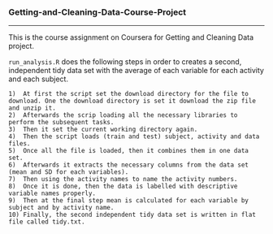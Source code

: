 ### Getting-and-Cleaning-Data-Course-Project
____________________________________________________________________________________________________________________

This is the course assignment on Coursera for Getting and Cleaning Data project. 

`run_analysis.R` does the following steps in order to creates a second, independent tidy data set with the average of each variable for each activity and each subject.

    1)	At first the script set the download directory for the file to download. One the download directory is set it download the zip file and unzip it.
    2)	Afterwards the scrip loading all the necessary libraries to perform the subsequent tasks.
    3)	Then it set the current working directory again.
    4)	Then the script loads (train and test) subject, activity and data files.
    5)	Once all the file is loaded, then it combines them in one data set.
    6)	Afterwards it extracts the necessary columns from the data set (mean and SD for each variables).
    7)	Then using the activity names to name the activity numbers.
    8)	Once it is done, then the data is labelled with descriptive variable names properly.
    9)	Then at the final step mean is calculated for each variable by subject and by activity name.
    10)	Finally, the second independent tidy data set is written in flat file called tidy.txt.
